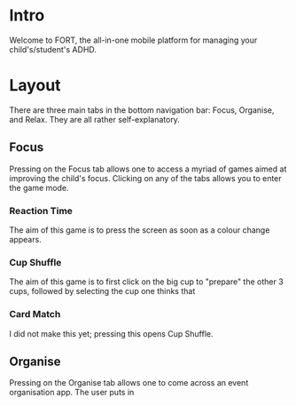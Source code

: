 # Intro
Welcome to FORT, the all-in-one mobile platform for managing your child's/student's ADHD.

# Layout
There are three main tabs in the bottom navigation bar: Focus, Organise, and Relax. They are all rather self-explanatory.

## Focus
Pressing on the Focus tab allows one to access a myriad of games aimed at improving the child's focus. Clicking on any of the tabs allows you to enter the game mode.

### Reaction Time
The aim of this game is to press the screen as soon as a colour change appears.

### Cup Shuffle
The aim of this game is to first click on the big cup to "prepare" the other 3 cups, followed by selecting the cup one thinks that 

### Card Match
I did not make this yet; pressing this opens Cup Shuffle.

## Organise
Pressing on the Organise tab allows one to come across an event organisation app. The user puts in